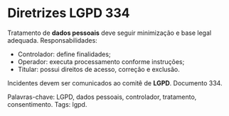 # Diretrizes LGPD 334

Tratamento de **dados pessoais** deve seguir minimização e base legal adequada.
Responsabilidades:
- Controlador: define finalidades;
- Operador: executa processamento conforme instruções;
- Titular: possui direitos de acesso, correção e exclusão.

Incidentes devem ser comunicados ao comitê de **LGPD**. Documento 334.

Palavras-chave: LGPD, dados pessoais, controlador, tratamento, consentimento.
Tags: lgpd.
